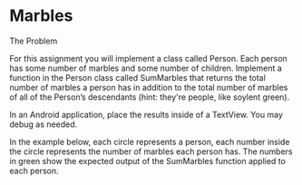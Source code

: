 # Marbles


The Problem

For this assignment you will implement a class called Person. Each person has some number of marbles and some number of children. Implement a function in the Person class called SumMarbles that returns the total number of marbles a person has in addition to the total number of marbles of all of the Person’s descendants (hint: they're people, like soylent green).

In an Android application, place the results inside of a TextView. You may debug as needed.

In the example below, each circle represents a person, each number inside the circle represents the number of marbles each person has. The numbers in green show the expected output of the SumMarbles function applied to each person.
